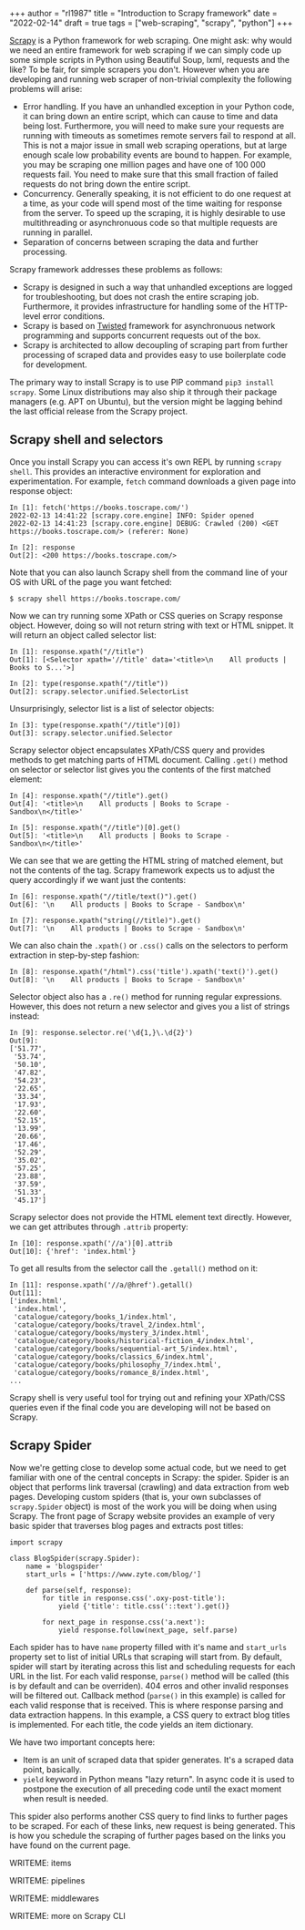 +++
author = "rl1987"
title = "Introduction to Scrapy framework"
date = "2022-02-14"
draft = true
tags = ["web-scraping", "scrapy", "python"]
+++

[Scrapy](https://scrapy.org/) is a Python framework for web scraping. One might ask: why would we need an entire framework
for web scraping if we can simply code up some simple scripts in Python using Beautiful Soup, lxml, requests and the like?
To be fair, for simple scrapers you don't. However when you are developing and running web scraper of non-trivial complexity the
following problems will arise:

* Error handling. If you have an unhandled exception in your Python code, it can bring down an entire script, which can cause
to time and data being lost. Furthermore, you will need to make sure your requests are running with timeouts as sometimes
remote servers fail to respond at all. This is not a major issue in small web scraping operations, but at large enough scale
low probability events are bound to happen. For example, you may be scraping one million pages and have one of 100 000 requests
fail. You need to make sure that this small fraction of failed requests do not bring down the entire script.
* Concurrency. Generally speaking, it is not efficient to do one request at a time, as your code will spend most of the time
waiting for response from the server. To speed up the scraping, it is highly desirable to use multithreading or asynchronuous
code so that multiple requests are running in parallel.
* Separation of concerns between scraping the data and further processing. 

Scrapy framework addresses these problems as follows:

* Scrapy is designed in such a way that unhandled exceptions are logged for troubleshooting, but does not crash the entire
scraping job. Furthermore, it provides infrastructure for handling some of the HTTP-level error conditions.
* Scrapy is based on [Twisted](https://www.twistedmatrix.com/trac/) framework for asynchronuous network programming and
supports concurrent requests out of the box.
* Scrapy is architected to allow decoupling of scraping part from further processing of scraped data and provides easy to use
boilerplate code for development.

The primary way to install Scrapy is to use PIP command `pip3 install scrapy`. Some Linux distributions may also ship it through
their package managers (e.g. APT on Ubuntu), but the version might be lagging behind the last official release from the Scrapy
project.

Scrapy shell and selectors
--------------------------

Once you install Scrapy you can access it's own REPL by running `scrapy shell`. This provides an interactive environment for 
exploration and experimentation. For example, `fetch` command downloads a given page into response object:

```
In [1]: fetch('https://books.toscrape.com/')
2022-02-13 14:41:22 [scrapy.core.engine] INFO: Spider opened
2022-02-13 14:41:23 [scrapy.core.engine] DEBUG: Crawled (200) <GET https://books.toscrape.com/> (referer: None)

In [2]: response
Out[2]: <200 https://books.toscrape.com/>
```

Note that you can also launch Scrapy shell from the command line of your OS with URL of the page you want fetched:

```
$ scrapy shell https://books.toscrape.com/
```

Now we can try running some XPath or CSS queries on Scrapy response object. However, doing so will not return string with text
or HTML snippet. It will return an object called selector list:

```
In [1]: response.xpath("//title")
Out[1]: [<Selector xpath='//title' data='<title>\n    All products | Books to S...'>]

In [2]: type(response.xpath("//title"))
Out[2]: scrapy.selector.unified.SelectorList
```

Unsurprisingly, selector list is a list of selector objects:

```
In [3]: type(response.xpath("//title")[0])
Out[3]: scrapy.selector.unified.Selector
```

Scrapy selector object encapsulates XPath/CSS query and provides methods to get matching parts of HTML document. Calling `.get()`
method on selector or selector list gives you the contents of the first matched element:

```
In [4]: response.xpath("//title").get()
Out[4]: '<title>\n    All products | Books to Scrape - Sandbox\n</title>'

In [5]: response.xpath("//title")[0].get()
Out[5]: '<title>\n    All products | Books to Scrape - Sandbox\n</title>'

```

We can see that we are getting the HTML string of matched element, but not the contents of the tag. Scrapy framework expects us
to adjust the query accordingly if we want just the contents:

```
In [6]: response.xpath("//title/text()").get()
Out[6]: '\n    All products | Books to Scrape - Sandbox\n'

In [7]: response.xpath("string(//title)").get()
Out[7]: '\n    All products | Books to Scrape - Sandbox\n'

```

We can also chain the `.xpath()` or `.css()` calls on the selectors to perform extraction in step-by-step fashion:

```
In [8]: response.xpath("/html").css('title').xpath('text()').get()
Out[8]: '\n    All products | Books to Scrape - Sandbox\n'
```

Selector object also has a `.re()` method for running regular expressions. However, this does not return a new selector and gives
you a list of strings instead:

```
In [9]: response.selector.re('\d{1,}\.\d{2}')
Out[9]:
['51.77',
 '53.74',
 '50.10',
 '47.82',
 '54.23',
 '22.65',
 '33.34',
 '17.93',
 '22.60',
 '52.15',
 '13.99',
 '20.66',
 '17.46',
 '52.29',
 '35.02',
 '57.25',
 '23.88',
 '37.59',
 '51.33',
 '45.17']
```

Scrapy selector does not provide the HTML element text directly. However, we can get attributes through `.attrib` property:

```
In [10]: response.xpath('//a')[0].attrib
Out[10]: {'href': 'index.html'}
```

To get all results from the selector call the `.getall()` method on it:

```
In [11]: response.xpath('//a/@href').getall()
Out[11]:
['index.html',
 'index.html',
 'catalogue/category/books_1/index.html',
 'catalogue/category/books/travel_2/index.html',
 'catalogue/category/books/mystery_3/index.html',
 'catalogue/category/books/historical-fiction_4/index.html',
 'catalogue/category/books/sequential-art_5/index.html',
 'catalogue/category/books/classics_6/index.html',
 'catalogue/category/books/philosophy_7/index.html',
 'catalogue/category/books/romance_8/index.html',
...
```

Scrapy shell is very useful tool for trying out and refining your XPath/CSS queries even if the final code you are developing
will not be based on Scrapy. 

Scrapy Spider
-------------

Now we're getting close to develop some actual code, but we need to get familiar with one of the central concepts in Scrapy:
the spider. Spider is an object that performs link traversal (crawling) and data extraction from web pages. Developing custom
spiders (that is, your own subclasses of `scrapy.Spider` object) is most of the work you will be doing when using Scrapy.
The front page of Scrapy website provides an example of very basic spider that traverses blog pages and extracts post titles:

```
import scrapy

class BlogSpider(scrapy.Spider):
    name = 'blogspider'
    start_urls = ['https://www.zyte.com/blog/']

    def parse(self, response):
        for title in response.css('.oxy-post-title'):
            yield {'title': title.css('::text').get()}

        for next_page in response.css('a.next'):
            yield response.follow(next_page, self.parse)
```

Each spider has to have `name` property filled with it's name and `start_urls` property set to list of initial URLs that scraping
will start from. By default, spider will start by iterating across this list and scheduling requests for each URL in the list.
For each valid response, `parse()` method will be called (this is by default and can be overriden). 404 erros and other invalid
responses will be filtered out. Callback method (`parse()` in this example) is called for each valid response that is received.
This is where response parsing and data extraction happens. In this example, a CSS query to extract blog titles is implemented.
For each title, the code yields an item dictionary.

We have two important concepts here:

* Item is an unit of scraped data that spider generates. It's a scraped data point, basically.
* `yield` keyword in Python means "lazy return". In async code it is used to postpone the execution of all preceding code until
the exact moment when result is needed. 

This spider also performs another CSS query to find links to further pages to be scraped. For each of these links, new request
is being generated. This is how you schedule the scraping of further pages based on the links you have found on the current page.





WRITEME: items

WRITEME: pipelines

WRITEME: middlewares

WRITEME: more on Scrapy CLI

